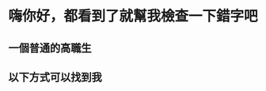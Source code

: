 # 嗨你好，都看到了就幫我檢查一下錯字吧

## 一個普通的高職生

## 以下方式可以找到我

<!---
BlackWhiteTW/BlackWhiteTW is a ✨ special ✨ repository because its `README.md` (this file) appears on your GitHub profile.
You can click the Preview link to take a look at your changes.
--->
